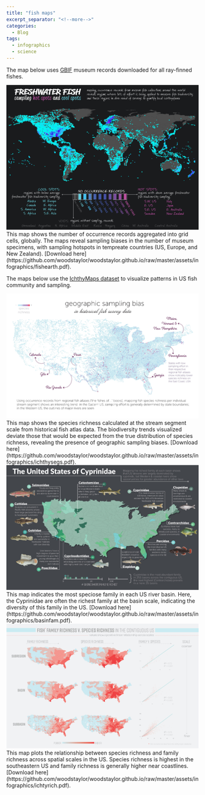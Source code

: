 ```yaml
---
title: "fish maps"
excerpt_separator: "<!--more-->"
categories:
  - Blog
tags:
  - infographics
  - science
---
```


<!--more-->
The map below uses [GBIF](https://www.sciencebase.gov/catalog/item/5446a5a1e4b0f888a81b816d) museum records downloaded for all ray-finned fishes. 

<img src="/assets/infographics/fishearth.jpg" alt="fishearth"/>
This map shows the number of occurrence records aggregated into grid cells, globally. The maps reveal sampling biases in the number of museum specimens, with sampling hotspots in tempreate countries (US, Europe, and New Zealand). [Download here](https://github.com/woodstaylor/woodstaylor.github.io/raw/master/assets/infographics/fishearth.pdf).

<!--more-->
The maps below use the [IchthyMaps dataset](https://www.sciencebase.gov/catalog/item/5446a5a1e4b0f888a81b816d) to visualize patterns in US fish community and sampling. 

<img src="/assets/infographics/ichthysegs.jpg" alt="ichthysegs"/>
This map shows the species richness calculated at the stream segment scale from historical fish atlas data. The biodiversity trends visualized deviate those that would be expected from the true distribution of species richness, revealing the presence of geographic sampling biases. [Download here](https://github.com/woodstaylor/woodstaylor.github.io/raw/master/assets/infographics/ichthysegs.pdf).

<img src="/assets/infographics/basinfam.jpg" alt="basinfam"/>
This map indicates the most speciose family in each US river basin. Here, the Cyprinidae are often the richest family at the basin scale, indicating the diversity of this family in the US. [Download here](https://github.com/woodstaylor/woodstaylor.github.io/raw/master/assets/infographics/basinfam.pdf).

<img src="/assets/infographics/ichtyrich.jpg" alt="ichtyrich"/>
This map plots the relationship between species richness and family richness across spatial scales in the US. Species richness is highest in the southeastern US and family richness is generally higher near coastlines. [Download here](https://github.com/woodstaylor/woodstaylor.github.io/raw/master/assets/infographics/ichtyrich.pdf).
